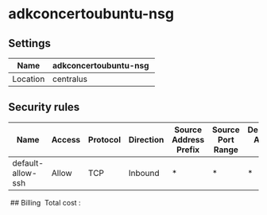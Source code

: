 # adkconcertoubuntu-nsg 

## Settings


| Name | adkconcertoubuntu-nsg  |
| --- | --- |
| Location | centralus  |


## Security rules


| Name | Access | Protocol | Direction | Source Address Prefix | Source Port Range | Destination Address Prefix | Destination Port Range |
| --- | --- | --- | --- | --- | --- | --- | --- |
| default-allow-ssh  | Allow  | TCP  | Inbound  | *  | *  | *  | 22  |
 ## Billing
 Total cost : 

